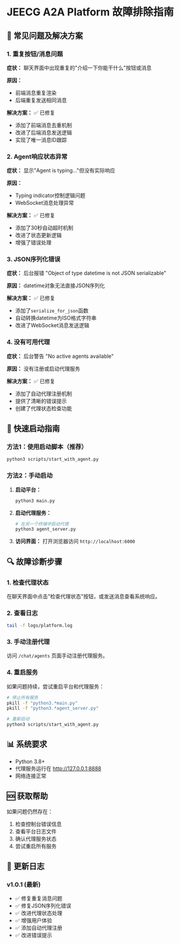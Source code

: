 # JEECG A2A Platform 故障排除指南

## 🔧 常见问题及解决方案

### 1. 重复按钮/消息问题

**症状：** 聊天界面中出现重复的"介绍一下你能干什么"按钮或消息

**原因：** 
- 前端消息重复渲染
- 后端重复发送相同消息

**解决方案：** ✅ 已修复
- 添加了前端消息去重机制
- 改进了后端消息发送逻辑
- 实现了唯一消息ID跟踪

### 2. Agent响应状态异常

**症状：** 显示"Agent is typing..."但没有实际响应

**原因：**
- Typing indicator控制逻辑问题
- WebSocket消息处理异常

**解决方案：** ✅ 已修复
- 添加了30秒自动超时机制
- 改进了状态更新逻辑
- 增强了错误处理

### 3. JSON序列化错误

**症状：** 后台报错 "Object of type datetime is not JSON serializable"

**原因：** datetime对象无法直接JSON序列化

**解决方案：** ✅ 已修复
- 添加了`serialize_for_json`函数
- 自动转换datetime为ISO格式字符串
- 改进了WebSocket消息发送逻辑

### 4. 没有可用代理

**症状：** 后台警告 "No active agents available"

**原因：** 没有注册或启动代理服务

**解决方案：** ✅ 已修复
- 添加了自动代理注册机制
- 提供了清晰的错误提示
- 创建了代理状态检查功能

## 🚀 快速启动指南

### 方法1：使用启动脚本（推荐）

```bash
python3 scripts/start_with_agent.py
```

### 方法2：手动启动

1. **启动平台：**
   ```bash
   python3 main.py
   ```

2. **启动代理服务：**
   ```bash
   # 在另一个终端中启动代理
   python3 agent_server.py
   ```

3. **访问界面：**
   打开浏览器访问 `http://localhost:6000`

## 🔍 故障诊断步骤

### 1. 检查代理状态

在聊天界面中点击"检查代理状态"按钮，或发送消息查看系统响应。

### 2. 查看日志

```bash
tail -f logs/platform.log
```

### 3. 手动注册代理

访问 `/chat/agents` 页面手动注册代理服务。

### 4. 重启服务

如果问题持续，尝试重启平台和代理服务：

```bash
# 停止所有服务
pkill -f "python3.*main.py"
pkill -f "python3.*agent_server.py"

# 重新启动
python3 scripts/start_with_agent.py
```

## 📊 系统要求

- Python 3.8+
- 代理服务运行在 http://127.0.0.1:8888
- 网络连接正常

## 🆘 获取帮助

如果问题仍然存在：

1. 检查控制台错误信息
2. 查看平台日志文件
3. 确认代理服务状态
4. 尝试重启所有服务

## 📝 更新日志

### v1.0.1 (最新)
- ✅ 修复重复消息问题
- ✅ 修复JSON序列化错误
- ✅ 改进代理状态处理
- ✅ 增强用户体验
- ✅ 添加自动代理注册
- ✅ 改进错误提示
